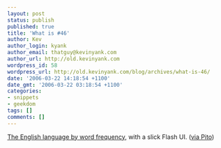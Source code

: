 ```yaml
---
layout: post
status: publish
published: true
title: 'What is #46'
author: Kev
author_login: kyank
author_email: thatguy@kevinyank.com
author_url: http://old.kevinyank.com
wordpress_id: 58
wordpress_url: http://old.kevinyank.com/blog/archives/what-is-46/
date: '2006-03-22 14:18:54 +1100'
date_gmt: '2006-03-22 03:18:54 +1100'
categories:
- snippets
- geekdom
tags: []
comments: []
---
```

<p><a href="http://www.wordcount.org/">The English language by word frequency</a>, with a slick Flash UI. (<a href="http://feeds.feedburner.com/PitosBlog?m=270">via Pito</a>)</p>
